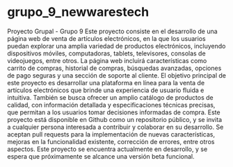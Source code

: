 # grupo_9_newwarestech
Proyecto Grupal - Grupo 9
Este proyecto consiste en el desarrollo de una página web de venta de artículos electrónicos, en la que los usuarios puedan explorar una amplia variedad de productos electrónicos, incluyendo dispositivos móviles, computadoras, tablets, televisores, consolas de videojuegos, entre otros. La página web incluirá características como carrito de compras, historial de compras, búsquedas avanzadas, opciones de pago seguras y una sección de soporte al cliente.
El objetivo principal de este proyecto es desarrollar una plataforma en línea para la venta de artículos electrónicos que brinde una experiencia de usuario fluida e intuitiva. También se busca ofrecer un amplio catálogo de productos de calidad, con información detallada y especificaciones técnicas precisas, que permitan a los usuarios tomar decisiones informadas de compra.
Este proyecto está disponible en Github como un repositorio público, y se invita a cualquier persona interesada a contribuir y colaborar en su desarrollo. Se aceptan pull requests para la implementación de nuevas características, mejoras en la funcionalidad existente, corrección de errores, entre otros aspectos.
Este proyecto se encuentra actualmente en desarrollo, y se espera que próximamente se alcance una versión beta funcional.
